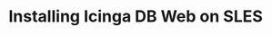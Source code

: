 # Installing Icinga DB Web on SLES
<!-- {% set sles = True %} -->
<!-- {% include "02-Installation.md" %} -->
